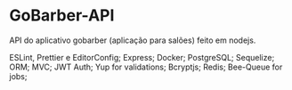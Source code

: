 # GoBarber-API
API do aplicativo gobarber (aplicação para salões) feito em nodejs.

ESLint, Prettier e EditorConfig;
Express;
Docker;
PostgreSQL;
Sequelize;
ORM;
MVC;
JWT Auth;
Yup for validations;
Bcryptjs;
Redis;
Bee-Queue for jobs;
